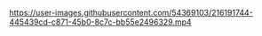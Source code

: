 


https://user-images.githubusercontent.com/54369103/216191744-445439cd-c871-45b0-8c7c-bb55e2496329.mp4

